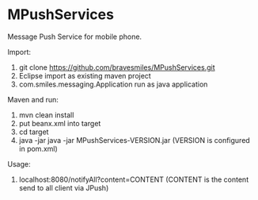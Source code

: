 MPushServices
=============

Message Push Service for mobile phone. 

Import:
1. git clone https://github.com/bravesmiles/MPushServices.git
2. Eclipse import as existing maven project
3. com.smiles.messaging.Application run as java application


Maven and run:
1. mvn clean install
2. put beanx.xml into target
3. cd target
4. java -jar java -jar MPushServices-VERSION.jar (VERSION is configured in pom.xml)

Usage:
1. localhost:8080/notifyAll?content=CONTENT (CONTENT is the content send to all client  via JPush)


